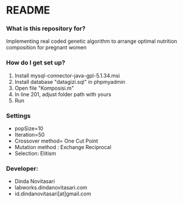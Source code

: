 # README #

### What is this repository for? ###
Implementing real coded genetic algorithm to arrange optimal nutrition composition for pregnant women

### How do I get set up? ###

1. Install mysql-connector-java-gpl-5.1.34.msi
2. Install database "datagizi.sql" in phpmyadmin
3. Open file "Komposisi.m"
4. In line 201, adjust folder path with yours
5. Run

### Settings

* popSize=10
* Iteration=50
* Crossover method= One Cut Point
* Mutation method : Exchange Reciprocal
* Selection: Elitism

### Developer:
* Dinda Novitasari
* labworks.dindanovitasari.com
* id.dindanovitasari[at]gmail.com
